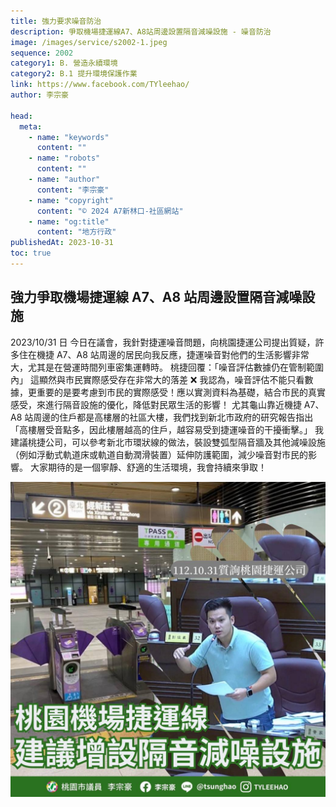 ```yaml
---
title: 強力要求噪音防治
description: 爭取機場捷運線A7、A8站周邊設置隔音減噪設施 - 噪音防治
image: /images/service/s2002-1.jpeg
sequence: 2002
category1: B. 營造永續環境
category2: B.1 提升環境保護作業
link: https://www.facebook.com/TYleehao/
author: 李宗豪

head:
  meta:
    - name: "keywords"
      content: ""
    - name: "robots"
      content: ""
    - name: "author"
      content: "李宗豪"
    - name: "copyright"
      content: "© 2024 A7新林口-社區網站"
    - name: "og:title"
      content: "地方行政"
publishedAt: 2023-10-31
toc: true
---
```


## 強力爭取機場捷運線 A7、A8 站周邊設置隔音減噪設施

2023/10/31 日 今日在議會，我針對捷運噪音問題，向桃園捷運公司提出質疑，許多住在機捷 A7、A8 站周邊的居民向我反應，捷運噪音對他們的生活影響非常大，尤其是在營運時間列車密集運轉時。 桃捷回覆：「噪音評估數據仍在管制範圍內」 這顯然與市民實際感受存在非常大的落差 ❌
我認為，噪音評估不能只看數據，更重要的是要考慮到市民的實際感受！應以實測資料為基礎，結合市民的真實感受，來進行隔音設施的優化，降低對民眾生活的影響！ 尤其龜山靠近機捷 A7、A8 站周邊的住戶都是高樓層的社區大樓，我們找到新北市政府的研究報告指出「高樓層受音點多，因此樓層越高的住戶，越容易受到捷運噪音的干擾衝擊。」
我建議桃捷公司，可以參考新北市環狀線的做法，裝設雙弧型隔音牆及其他減噪設施（例如浮動式軌道床或軌道自動潤滑裝置）延伸防護範圍，減少噪音對市民的影響。 大家期待的是一個寧靜、舒適的生活環境，我會持續來爭取！

![s2002-1.jpeg](/images/service/s2002-1.jpeg)

